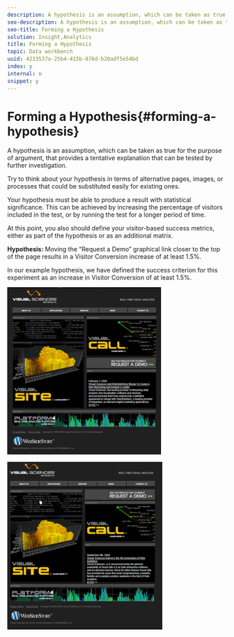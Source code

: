 ```yaml
---
description: A hypothesis is an assumption, which can be taken as true for the purpose of argument, that provides a tentative explanation that can be tested by further investigation.
seo-description: A hypothesis is an assumption, which can be taken as true for the purpose of argument, that provides a tentative explanation that can be tested by further investigation.
seo-title: Forming a Hypothesis
solution: Insight,Analytics
title: Forming a Hypothesis
topic: Data workbench
uuid: 4233537a-25b4-415b-876d-b20adf5e54bd
index: y
internal: n
snippet: y
---
```


# Forming a Hypothesis{#forming-a-hypothesis}

A hypothesis is an assumption, which can be taken as true for the purpose of argument, that provides a tentative explanation that can be tested by further investigation.

Try to think about your hypothesis in terms of alternative pages, images, or processes that could be substituted easily for existing ones.

Your hypothesis must be able to produce a result with statistical significance. This can be achieved by increasing the percentage of visitors included in the test, or by running the test for a longer period of time.

At this point, you also should define your visitor-based success metrics, either as part of the hypothesis or as an additional matrix.

**Hypothesis:** Moving the “Request a Demo” graphical link closer to the top of the page results in a Visitor Conversion increase of at least 1.5%.

In our example hypothesis, we have defined the success criterion for this experiment as an increase in Visitor Conversion of at least 1.5%.

![](assets/ControlPage.png)

![](assets/TestPage.png)

